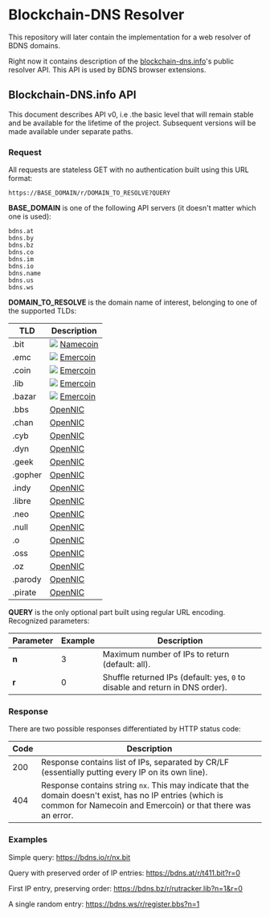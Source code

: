 # Blockchain-DNS Resolver

This repository will later contain the implementation for a web resolver of BDNS domains. 

Right now it contains description of the [blockchain-dns.info](https://blockchain-dns.info)'s public resolver API. This API is used by BDNS browser extensions.

## Blockchain-DNS.info API

This document describes API v0, i.e .the basic level that will remain stable and be available for the lifetime of the project. Subsequent versions will be made available under separate paths.

### Request

All requests are stateless GET with no authentication built using this URL format:

```
https://BASE_DOMAIN/r/DOMAIN_TO_RESOLVE?QUERY
```

**BASE_DOMAIN** is one of the following API servers (it doesn't matter which one is used):

```
bdns.at
bdns.by
bdns.bz
bdns.co
bdns.im
bdns.io
bdns.name
bdns.us
bdns.ws
```

**DOMAIN_TO_RESOLVE** is the domain name of interest, belonging to one of the supported TLDs:

TLD     | Description
------- | ---------------------------------
.bit    | ![](https://blockchain-dns.info/img/menu-namecoin.png) [Namecoin](https://namecoin.org)
.emc    | ![](https://blockchain-dns.info/img/menu-emercoin.png) [Emercoin](https://emercoin.com)
.coin   | ![](https://blockchain-dns.info/img/menu-emercoin.png) [Emercoin](https://emercoin.com)
.lib    | ![](https://blockchain-dns.info/img/menu-emercoin.png) [Emercoin](https://emercoin.com)
.bazar  | ![](https://blockchain-dns.info/img/menu-emercoin.png) [Emercoin](https://emercoin.com)
.bbs    | [OpenNIC](https://wiki.opennic.org/opennic/dot)
.chan   | [OpenNIC](https://wiki.opennic.org/opennic/dot)
.cyb    | [OpenNIC](https://wiki.opennic.org/opennic/dot)
.dyn    | [OpenNIC](https://wiki.opennic.org/opennic/dot)
.geek   | [OpenNIC](https://wiki.opennic.org/opennic/dot)
.gopher | [OpenNIC](https://wiki.opennic.org/opennic/dot)
.indy   | [OpenNIC](https://wiki.opennic.org/opennic/dot)
.libre  | [OpenNIC](https://wiki.opennic.org/opennic/dot)
.neo    | [OpenNIC](https://wiki.opennic.org/opennic/dot)
.null   | [OpenNIC](https://wiki.opennic.org/opennic/dot)
.o      | [OpenNIC](https://wiki.opennic.org/opennic/dot)
.oss    | [OpenNIC](https://wiki.opennic.org/opennic/dot)
.oz     | [OpenNIC](https://wiki.opennic.org/opennic/dot)
.parody | [OpenNIC](https://wiki.opennic.org/opennic/dot)
.pirate | [OpenNIC](https://wiki.opennic.org/opennic/dot)
 
**QUERY** is the only optional part built using regular URL encoding. Recognized parameters:

Parameter | Example | Description
--------- | ------- | -----------
**n**     | 3       | Maximum number of IPs to return (default: all).
**r**     | 0       | Shuffle returned IPs (default: yes, `0` to disable and return in DNS order).

### Response

There are two possible responses differentiated by HTTP status code:

Code      | Description
--------- | --------------------------
200       | Response contains list of IPs, separated by CR/LF (essentially putting every IP on its own line).
404       | Response contains string `nx`. This may indicate that the domain doesn't exist, has no IP entries (which is common for Namecoin and Emercoin) or that there was an error.

### Examples

Simple query:
https://bdns.io/r/nx.bit

Query with preserved order of IP entries:
https://bdns.at/r/t411.bit?r=0

First IP entry, preserving order:
https://bdns.bz/r/rutracker.lib?n=1&r=0

A single random entry:
https://bdns.ws/r/register.bbs?n=1

